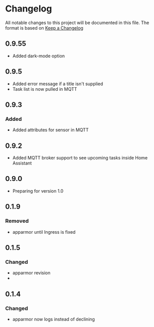 # Changelog

All notable changes to this project will be documented in this file.
The format is based on [Keep a Changelog](https://keepachangelog.com/en/1.1.0/)

## 0.9.55
- Added dark-mode option

## 0.9.5
- Added error message if a title isn't supplied
- Task list is now pulled in MQTT

## 0.9.3
### Added
- Added attributes for sensor in MQTT

## 0.9.2
- Added MQTT broker support to see upcoming tasks inside Home Assistant

## 0.9.0
- Preparing for version 1.0

## 0.1.9
### Removed
- apparmor until Ingress is fixed

## 0.1.5
### Changed
- apparmor revision
- 
## 0.1.4
### Changed
- apparmor now logs instead of declining
